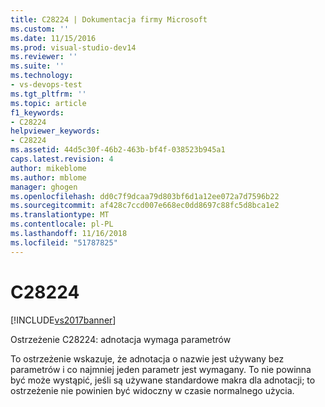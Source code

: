 ```yaml
---
title: C28224 | Dokumentacja firmy Microsoft
ms.custom: ''
ms.date: 11/15/2016
ms.prod: visual-studio-dev14
ms.reviewer: ''
ms.suite: ''
ms.technology:
- vs-devops-test
ms.tgt_pltfrm: ''
ms.topic: article
f1_keywords:
- C28224
helpviewer_keywords:
- C28224
ms.assetid: 44d5c30f-46b2-463b-bf4f-038523b945a1
caps.latest.revision: 4
author: mikeblome
ms.author: mblome
manager: ghogen
ms.openlocfilehash: dd0c7f9dcaa79d803bf6d1a12ee072a7d7596b22
ms.sourcegitcommit: af428c7ccd007e668ec0dd8697c88fc5d8bca1e2
ms.translationtype: MT
ms.contentlocale: pl-PL
ms.lasthandoff: 11/16/2018
ms.locfileid: "51787825"
---
```

# <a name="c28224"></a>C28224
[!INCLUDE[vs2017banner](../includes/vs2017banner.md)]

Ostrzeżenie C28224: adnotacja wymaga parametrów  
  
 To ostrzeżenie wskazuje, że adnotacja o nazwie jest używany bez parametrów i co najmniej jeden parametr jest wymagany. To nie powinna być może wystąpić, jeśli są używane standardowe makra dla adnotacji; to ostrzeżenie nie powinien być widoczny w czasie normalnego użycia.



